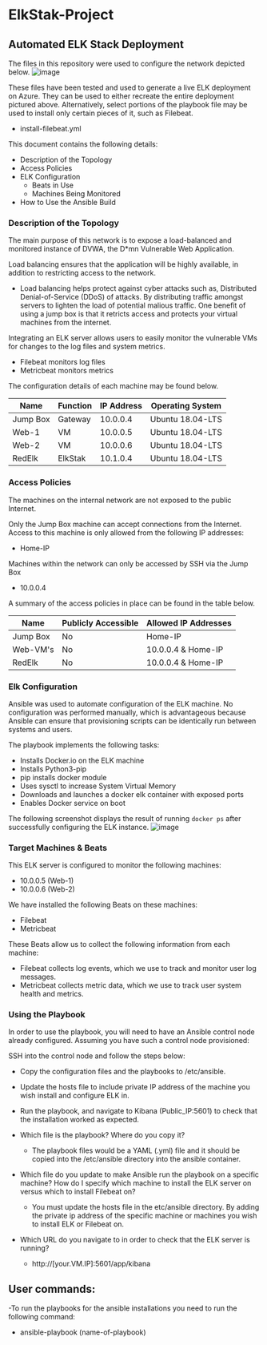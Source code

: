 # ElkStak-Project

## Automated ELK Stack Deployment

The files in this repository were used to configure the network depicted below.
![image](https://user-images.githubusercontent.com/89826430/147420850-45f252e7-464d-447f-9b39-ba5262738c3b.png)



 
These files have been tested and used to generate a live ELK deployment on Azure. They can be used to either recreate the entire deployment pictured above. Alternatively, select portions of the playbook file may be used to install only certain pieces of it, such as Filebeat.
 
  - install-filebeat.yml
 
This document contains the following details:
- Description of the Topology
- Access Policies
- ELK Configuration
  - Beats in Use
  - Machines Being Monitored
- How to Use the Ansible Build
 
 
### Description of the Topology
The main purpose of this network is to expose a load-balanced and monitored instance of DVWA, the D*mn Vulnerable Web Application.
 
Load balancing ensures that the application will be highly available, in addition to restricting access to the network.
- Load balancing helps protect against cyber attacks such as, Distributed Denial-of-Service (DDoS) of attacks. By distributing traffic amongst servers to lighten the load of potential malious traffic. One benefit of using a jump box is that it retricts access and protects your virtual machines from the internet.
 
Integrating an ELK server allows users to easily monitor the vulnerable VMs for changes to the log files and system metrics.
- Filebeat monitors log files
- Metricbeat monitors metrics 
 
The configuration details of each machine may be found below.
 
| Name 	   | Function | IP Address | Operating System |
|----------|----------|------------|------------------|
| Jump Box | Gateway  | 10.0.0.4   | Ubuntu 18.04-LTS |
| Web-1 	 | VM       | 10.0.0.5   | Ubuntu 18.04-LTS |
| Web-2	   | VM       | 10.0.0.6   | Ubuntu 18.04-LTS |
| RedElk   | ElkStak  | 10.1.0.4   | Ubuntu 18.04-LTS	|
 
### Access Policies
 
The machines on the internal network are not exposed to the public Internet.
 
Only the Jump Box machine can accept connections from the Internet. Access to this machine is only allowed from the following IP addresses:
- Home-IP
 
Machines within the network can only be accessed by SSH via the Jump Box
- 10.0.0.4
 
A summary of the access policies in place can be found in the table below.
 
| Name 	| Publicly Accessible | Allowed IP Addresses |
|----------|------------------|----------------------|
| Jump Box | No          	    | Home-IP	             |
| Web-VM's | No              	| 10.0.0.4 & Home-IP   |
| RedElk   | No    	          | 10.0.0.4 & Home-IP   |
 
### Elk Configuration
 
Ansible was used to automate configuration of the ELK machine. No configuration was performed manually, which is advantageous because Ansible can ensure that provisioning scripts can be identically run between systems and users.
 
The playbook implements the following tasks:
- Installs Docker.io on the ELK machine
- Installs Python3-pip
- pip installs docker module
- Uses sysctl to increase System Virtual Memory
- Downloads and launches a docker elk container with exposed ports
- Enables Docker service on boot
  
 
The following screenshot displays the result of running `docker ps` after successfully configuring the ELK instance.
![image](https://user-images.githubusercontent.com/89826430/147420057-9409b3e3-9408-4275-8f61-b3bafdf1e741.png)

 
### Target Machines & Beats
This ELK server is configured to monitor the following machines:
- 10.0.0.5 (Web-1)
- 10.0.0.6 (Web-2)
 
We have installed the following Beats on these machines:
- Filebeat
- Metricbeat
 
These Beats allow us to collect the following information from each machine:
- Filebeat collects log events, which we use to track and monitor user log messages.
- Metricbeat collects metric data, which we use to track user system health and metrics.
 
### Using the Playbook
In order to use the playbook, you will need to have an Ansible control node already configured. Assuming you have such a control node provisioned:
 
SSH into the control node and follow the steps below:
- Copy the configuration files and the playbooks to /etc/ansible.
- Update the hosts file to include private IP address of the machine you wish install and configure ELK in.
- Run the playbook, and navigate to Kibana (Public_IP:5601) to check that the installation worked as expected.
 

- Which file is the playbook? Where do you copy it?
    - The playbook files would be a YAML (.yml) file and it should be copied into the /etc/ansible directory into the ansible container.   
- Which file do you update to make Ansible run the playbook on a specific machine? How do I specify which machine to install the ELK server on versus which to install Filebeat on?
    - You must update the hosts file in the etc/ansible directory. By adding the private ip address of the specific machine or machines you wish to install ELK or Filebeat on.

- Which URL do you navigate to in order to check that the ELK server is running?
    - http://[your.VM.IP]:5601/app/kibana
   
## User commands:
-To run the playbooks for the ansible installations you need to run the following command:
  - ansible-playbook (name-of-playbook)

